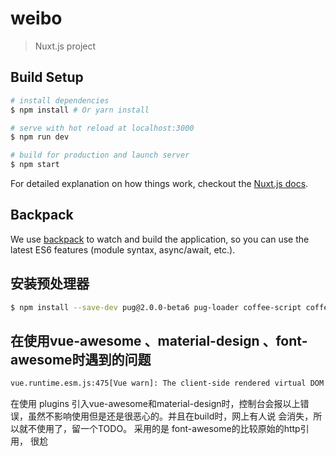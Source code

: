 # weibo

> Nuxt.js project

## Build Setup

``` bash
# install dependencies
$ npm install # Or yarn install

# serve with hot reload at localhost:3000
$ npm run dev

# build for production and launch server
$ npm start
```

For detailed explanation on how things work, checkout the [Nuxt.js docs](https://github.com/nuxt/nuxt.js).

## Backpack

We use [backpack](https://github.com/palmerhq/backpack) to watch and build the application, so you can use the latest ES6 features (module syntax, async/await, etc.).

## 安装预处理器
``` bash
$ npm install --save-dev pug@2.0.0-beta6 pug-loader coffee-script coffee-loader node-sass sass-loader
```

## 在使用vue-awesome 、material-design 、font-awesome时遇到的问题

``` bash
vue.runtime.esm.js:475[Vue warn]: The client-side rendered virtual DOM tree is not matching server-rendered content. This is likely caused by incorrect HTML markup, for example nesting block-level elements inside <p>, or missing <tbody>. Bailing hydration and performing full client-side render.
```

在使用 plugins 引入vue-awesome和material-design时，控制台会报以上错误，虽然不影响使用但是还是很恶心的。并且在build时，网上有人说 会消失，所以就不使用了，留一个TODO。
采用的是 font-awesome的比较原始的http引用， 很尬


